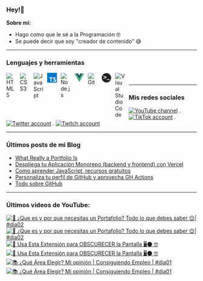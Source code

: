 ### Hey!👋
**Sobre mí:**
- Hago como que le sé a la Programación 🤓 
- Se puede decir que soy "creador de contenido" 😅

---
### Lenguajes y herramientas

<img align="left" alt="HTML5" width="26px" src="https://cdn.jsdelivr.net/gh/devicons/devicon/icons/html5/html5-original.svg" style="padding-right:10px;" />
<img align="left" alt="CSS3" width="26px" src="https://cdn.jsdelivr.net/gh/devicons/devicon/icons/css3/css3-original.svg" style="padding-right:10px;" />
<img align="left" alt="JavaScript" width="26px" src="https://cdn.jsdelivr.net/gh/devicons/devicon/icons/javascript/javascript-original.svg" style="padding-right:10px;" />
<img align="left" alt="Typescript" width="26px" src="https://raw.githubusercontent.com/github/explore/80688e429a7d4ef2fca1e82350fe8e3517d3494d/topics/typescript/typescript.png" style="padding-right:10px;" />
<img align="left" alt="Node.js" width="26px" src="https://cdn.jsdelivr.net/gh/devicons/devicon/icons/nodejs/nodejs-original.svg" style="padding-right:10px;" />
<img align="left" alt="Vue" width="26px" src="https://raw.githubusercontent.com/github/explore/80688e429a7d4ef2fca1e82350fe8e3517d3494d/topics/vue/vue.png" style="padding-right:10px;" />
<img align="left" alt="Git" width="26px" src="https://cdn.jsdelivr.net/gh/devicons/devicon/icons/git/git-original.svg" style="padding-right:10px;" />
<img align="left" alt="Terminal" width="26px" src="https://raw.githubusercontent.com/github/explore/d92924b1d925bb134e308bd29c9de6c302ed3beb/topics/terminal/terminal.png" style="padding-right:10px;" />
<img align="left" alt="Visual Studio Code" width="26px" src="https://cdn.jsdelivr.net/gh/devicons/devicon/icons/vscode/vscode-original.svg" style="padding-right:10px;" />

<br>

---
### Mis redes sociales

[![YouTube channel](https://img.shields.io/youtube/channel/subscribers/UCKMWXwHYoy920OFEN_BM5VQ?style=social)](https://www.youtube.com/@doneberdev)
 . [![TikTok account](https://img.shields.io/endpoint?logo=TikTok&style=social&url=https%3A%2F%2Fdoneber.dev%2Ftiktok-counter%2F)](https://www.tiktok.com/@doneberdev)
 . [![Twitter account](https://img.shields.io/twitter/follow/doneberdev?label=Followers&style=social)](https://twitter.com/doneberdev)
 . [![Twitch account](https://img.shields.io/twitch/status/doneberdev?style=social)](https://twitch.tv/doneberdev)
 
---
### Últimos posts de mi Blog

<!-- BLOG-POST-LIST:START -->
- [What Really a Portfolio Is](https://doneber.dev/blog/what-really-a-portfolio-is/)
- [Despliega tu Aplicación Monorepo &lpar;backend y frontend&rpar; con Vercel](https://doneber.dev/blog/despliega-tu-aplicaci%C3%B3n-monorepo-backend-y-frontend-con-vercel/)
- [Como aprender JavaScript, recursos gratuitos](https://doneber.dev/blog/como-aprender-javascript-recursos-gratuitos/)
- [Personaliza tu perfil de GitHub y aprovecha GH Actions](https://doneber.dev/blog/personaliza-tu-perfil-de-github-y-aprovecha-gh-actions/)
- [Todo sobre GitHub](https://doneber.dev/blog/todo-sobre-github/)
<!-- BLOG-POST-LIST:END -->
 
---
### Últimos videos de YouTube:

<!-- BEGIN YOUTUBE-CARDS -->
[![📂 ¿Que es y por que necesitas un Portafolio? Todo lo que debes saber 😌| #dia02](https://ytcards.demolab.com/?id=XBvUYYtdyaM&title=%F0%9F%93%82+%C2%BFQue+es+y+por+que+necesitas+un+Portafolio%3F+Todo+lo+que+debes+saber+%F0%9F%98%8C%7C+%23dia02&lang=en&timestamp=1677465800&background_color=%230f0f0f&title_color=%23ffffff&stats_color=%23dedede&width=250&duration=991 "📂 ¿Que es y por que necesitas un Portafolio? Todo lo que debes saber 😌| #dia02")](https://www.youtube.com/watch?v=XBvUYYtdyaM#gh-dark-mode-only)[![📂 ¿Que es y por que necesitas un Portafolio? Todo lo que debes saber 😌| #dia02](https://ytcards.demolab.com/?id=XBvUYYtdyaM&title=%F0%9F%93%82+%C2%BFQue+es+y+por+que+necesitas+un+Portafolio%3F+Todo+lo+que+debes+saber+%F0%9F%98%8C%7C+%23dia02&lang=en&timestamp=1677465800&background_color=%23ffffff&title_color=%2324292f&stats_color=%2357606a&width=250&duration=991 "📂 ¿Que es y por que necesitas un Portafolio? Todo lo que debes saber 😌| #dia02")](https://www.youtube.com/watch?v=XBvUYYtdyaM#gh-light-mode-only)
[![🌌 Usa Esta Extensión para OBSCURECER la Pantalla 🖥️🌑 🤓](https://ytcards.demolab.com/?id=ojROG6UgWAc&title=%F0%9F%8C%8C+Usa+Esta+Extensi%C3%B3n+para+OBSCURECER+la+Pantalla+%F0%9F%96%A5%EF%B8%8F%F0%9F%8C%91+%F0%9F%A4%93&lang=en&timestamp=1677269347&background_color=%230f0f0f&title_color=%23ffffff&stats_color=%23dedede&width=250&duration=53 "🌌 Usa Esta Extensión para OBSCURECER la Pantalla 🖥️🌑 🤓")](https://www.youtube.com/watch?v=ojROG6UgWAc#gh-dark-mode-only)[![🌌 Usa Esta Extensión para OBSCURECER la Pantalla 🖥️🌑 🤓](https://ytcards.demolab.com/?id=ojROG6UgWAc&title=%F0%9F%8C%8C+Usa+Esta+Extensi%C3%B3n+para+OBSCURECER+la+Pantalla+%F0%9F%96%A5%EF%B8%8F%F0%9F%8C%91+%F0%9F%A4%93&lang=en&timestamp=1677269347&background_color=%23ffffff&title_color=%2324292f&stats_color=%2357606a&width=250&duration=53 "🌌 Usa Esta Extensión para OBSCURECER la Pantalla 🖥️🌑 🤓")](https://www.youtube.com/watch?v=ojROG6UgWAc#gh-light-mode-only)
[![📚 ¿Qué Área Elegir? Mi opinión | Consiguiendo Empleo | #dia01](https://ytcards.demolab.com/?id=0hNj-TCoXjM&title=%F0%9F%93%9A+%C2%BFQu%C3%A9+%C3%81rea+Elegir%3F+Mi+opini%C3%B3n+%7C+Consiguiendo+Empleo+%7C+%23dia01&lang=en&timestamp=1676774700&background_color=%230f0f0f&title_color=%23ffffff&stats_color=%23dedede&width=250&duration=638 "📚 ¿Qué Área Elegir? Mi opinión | Consiguiendo Empleo | #dia01")](https://www.youtube.com/watch?v=0hNj-TCoXjM#gh-dark-mode-only)[![📚 ¿Qué Área Elegir? Mi opinión | Consiguiendo Empleo | #dia01](https://ytcards.demolab.com/?id=0hNj-TCoXjM&title=%F0%9F%93%9A+%C2%BFQu%C3%A9+%C3%81rea+Elegir%3F+Mi+opini%C3%B3n+%7C+Consiguiendo+Empleo+%7C+%23dia01&lang=en&timestamp=1676774700&background_color=%23ffffff&title_color=%2324292f&stats_color=%2357606a&width=250&duration=638 "📚 ¿Qué Área Elegir? Mi opinión | Consiguiendo Empleo | #dia01")](https://www.youtube.com/watch?v=0hNj-TCoXjM#gh-light-mode-only)
<!-- END YOUTUBE-CARDS -->
